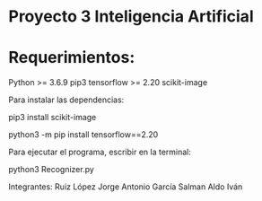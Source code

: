 # Proyecto 3 Inteligencia Artificial


# Requerimientos:

Python >= 3.6.9
pip3
tensorflow >= 2.20
scikit-image

Para instalar las dependencias:

pip3 install scikit-image

python3 -m pip install tensorflow==2.20

Para ejecutar el programa, escribir en la terminal:

 
 python3 Recognizer.py
 
 
 
 
 
 
 
 
 
 
 Integrantes:
    Ruiz López Jorge Antonio
    García Salman Aldo Iván
